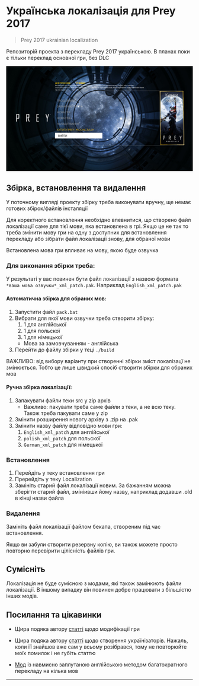 # Українська локалізація для Prey 2017

> Prey 2017 ukrainian localization

Репозиторій проекта з перекладу Prey 2017 українською. В планах поки є тільки переклад основної гри, без DLC

![prey 2017 main menu](/screenshot.png "Приклад локалізації головного меню")

## Збірка, встановлення та видалення

У поточному вигляді проекту збірку треба виконувати вручну, ще немає готових збірок/файлів інсталяції

Для коректного встановлення необхідно впевнитися, що створено файл локалізації саме для тієї мови, яка встановлена в грі. Якщо це не так то треба змінити мову гри на одну з доступних для встановлення перекладу або зібрати файл локалізації знову, для обраної мови

Встановлена мова гри впливає на мову, якою буде озвучка

### Для виконання збірки треба:

У результаті у вас повинен бути файл локалізації з назвою формата `*ваша мова озвучки*_xml_patch.pak`. Наприклад `English_xml_patch.pak`

#### Автоматична збірка для обраних мов:

1. Запустити файл `pack.bat`
2. Вибрати для якої мови озвучки треба створити збірку:
   1. 1 для англійської
   2. 1 для польскої
   3. 1 для німецької
   - Мова за замовчуванням - англійська
3. Перейти до файлу збірки у теці `./build`

ВАЖЛИВО: від вибору варіанту при створенні збірки зміст локалізацї не змінюється. Тобто це лише швидкий спосіб створити збірки для обраних мов

#### Ручна збірка локалізації:

1. Запакувати файли теки src у zip архів
   - Важливо: пакувати треба саме файли з теки, а не всю теку. Також треба пакувати саме у zip
2. Змінити розширення новогу архіву з .zip на .pak
3. Змінити назву файлу відповідно мови гри:
   1. `English_xml_patch` для англійської
   2. `polish_xml_patch` для польскої
   3. `German_xml_patch` для німецької

### Встановлення

1. Перейдіть у теку встановлення гри
2. Пререйдіть у теку Localization
3. Замініть старий файл локалізації новим. За бажанням можна зберігти старий файл, змініивши йому назву, наприклад додавши .old в кінці назви файла

### Видалення

Замініть файл локалізації файлом бекапа, створеним під час встановлення.

Якщо ви забули створити резервну копію, ви також можете просто повторно перевірити цілісність файлів гри.

## Сумісніть

Локалізація не буде сумісною з модами, які також замінюють файли локалізації. В іншому випадку він повинен добре працювати з більшістю інших модів.

## Посилання та цікавинки

- Щира подяка автору [статті](https://rosodudemods.wordpress.com/prey-modding-guide/) щодо модифікації гри

- Щира подяка автору [статті](https://ukrainizer.netlify.app/) щодо створення українізаторів. Нажаль, коли її знайшов вже сам у всьому розібрався, тому не повторюйте моїх помилок і не губіть статтю

- [Мод](https://www.nexusmods.com/prey2017/mods/70) із навмисно заплутаною англійською методом багатократного перекладу на кілька мов

---
